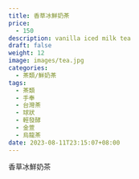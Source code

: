 ```yaml
---
title: 香草冰鮮奶茶
price:
  - 150
description: vanilla iced milk tea
draft: false
weight: 12
image: images/tea.jpg
categories:
  - 茶類/鮮奶茶
tags:
  - 茶類
  - 手奉
  - 台灣茶
  - 球狀
  - 輕發酵
  - 金萱
  - 烏龍茶
date: 2023-08-11T23:15:07+08:00
---
```


 香草冰鮮奶茶
